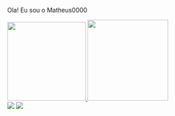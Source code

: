 <p> Ola! Eu sou o Matheus0000 <p/>

<div>
  <a href="https://github.com/matheus0000">
  <img height="180em" src="https://github-readme-stats.vercel.app/api?username=matheus0000&show_icons=true&theme=algolia&include_all_commits=true&count_private=true"/>
  <img height="185em" src="https://github-readme-stats.vercel.app/api/top-langs/?username=matheus0000&langs_count=7&theme=algolia" style="max-width: 100%;"/>
 <!-- <img height="180em" src="https://github-readme-stats.vercel.app/api/top-langs/?username=matheus0000&layout=compact&langs_count=7&theme=algolia"/> -->
</div>

<div>  
<a href="local" target="_blank"><img src="https://img.shields.io/badge/LinkedIn-0077B5?style=for-the-badge&logo=linkedin&logoColor=white" target="_blank"></a>           <!-- LinkedIn -->
<a href="local" target="_blank"><img src="https://img.shields.io/badge/YouTube-FF0000?style=for-the-badge&logo=youtube&logoColor=white" target="_blank"></a>             <!-- YouTube  -->
<!-- <a href="local" target="_blank"><img src="https://img.shields.io/badge/Twitch-9146FF?style=for-the-badge&logo=twitch&logoColor=white" target="_blank"></a>          <!-- Twitch   -->
<!-- <a href="local" target="_blank"><img src="https://img.shields.io/badge/Discord-7289DA?style=for-the-badge&logo=discord&logoColor=white" target="_blank"></a>        <!-- Discord  -->
<!-- <a href="local" target="_blank"><img src="https://img.shields.io/badge/Telegram-2CA5E0?style=for-the-badge&logo=telegram&logoColor=white" target="_blank"></a>      <!-- Telegram -->


<!-- /* CSS */ -->
</div>

